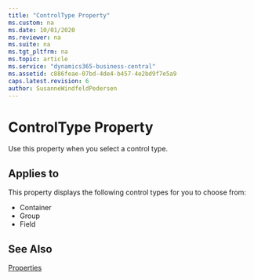 ```yaml
---
title: "ControlType Property"
ms.custom: na
ms.date: 10/01/2020
ms.reviewer: na
ms.suite: na
ms.tgt_pltfrm: na
ms.topic: article
ms.service: "dynamics365-business-central"
ms.assetid: c886feae-07bd-4de4-b457-4e2bd9f7e5a9
caps.latest.revision: 6
author: SusanneWindfeldPedersen
---
```


# ControlType Property

Use this property when you select a control type.  
  
## Applies to  

This property displays the following control types for you to choose from:  
  
- Container  
- Group  
- Field  
  
## See Also

[Properties](devenv-properties.md)